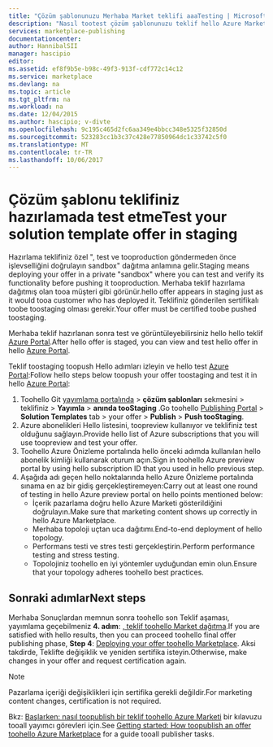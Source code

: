 ```yaml
---
title: "Çözüm şablonunuzu Merhaba Market teklifi aaaTesting | Microsoft Docs"
description: "Nasıl tootest çözüm şablonunuzu teklif hello Azure Marketi anlayın."
services: marketplace-publishing
documentationcenter: 
author: HannibalSII
manager: hascipio
editor: 
ms.assetid: ef8f9b5e-b98c-49f3-913f-cdf772c14c12
ms.service: marketplace
ms.devlang: na
ms.topic: article
ms.tgt_pltfrm: na
ms.workload: na
ms.date: 12/04/2015
ms.author: hascipio; v-divte
ms.openlocfilehash: 9c195c465d2fc6aa349e4bbcc348e5325f32850d
ms.sourcegitcommit: 523283cc1b3c37c428e77850964dc1c33742c5f0
ms.translationtype: MT
ms.contentlocale: tr-TR
ms.lasthandoff: 10/06/2017
---
```

# <a name="test-your-solution-template-offer-in-staging"></a><span data-ttu-id="a2a87-103">Çözüm şablonu teklifiniz hazırlamada test etme</span><span class="sxs-lookup"><span data-stu-id="a2a87-103">Test your solution template offer in staging</span></span>
<span data-ttu-id="a2a87-104">Hazırlama teklifiniz özel ", test ve tooproduction göndermeden önce işlevselliğini doğrulayın sandbox" dağıtma anlamına gelir.</span><span class="sxs-lookup"><span data-stu-id="a2a87-104">Staging means deploying your offer in a private "sandbox" where you can test and verify its functionality before pushing it tooproduction.</span></span> <span data-ttu-id="a2a87-105">Merhaba teklif hazırlama dağıtmış olan tooa müşteri gibi görünür.</span><span class="sxs-lookup"><span data-stu-id="a2a87-105">hello offer appears in staging just as it would tooa customer who has deployed it.</span></span> <span data-ttu-id="a2a87-106">Teklifiniz gönderilen sertifikalı toobe toostaging olması gerekir.</span><span class="sxs-lookup"><span data-stu-id="a2a87-106">Your offer must be certified toobe pushed toostaging.</span></span>

<span data-ttu-id="a2a87-107">Merhaba teklif hazırlanan sonra test ve görüntüleyebilirsiniz hello hello teklif [Azure Portal](https://portal.azure.com/).</span><span class="sxs-lookup"><span data-stu-id="a2a87-107">After hello offer is staged, you can view and test hello offer in hello [Azure Portal](https://portal.azure.com/).</span></span>

<span data-ttu-id="a2a87-108">Teklif toostaging toopush Hello adımları izleyin ve hello test [Azure Portal](https://portal.azure.com/):</span><span class="sxs-lookup"><span data-stu-id="a2a87-108">Follow hello steps below toopush your offer toostaging and test it in hello [Azure Portal](https://portal.azure.com/):</span></span>

1. <span data-ttu-id="a2a87-109">Toohello Git [yayımlama portalında](https://publish.windowsazure.com) > **çözüm şablonları** sekmesini > teklifiniz > **Yayımla** > **anında tooStaging** .</span><span class="sxs-lookup"><span data-stu-id="a2a87-109">Go toohello [Publishing Portal](https://publish.windowsazure.com) > **Solution Templates** tab > your offer > **Publish** > **Push tooStaging**.</span></span>
2. <span data-ttu-id="a2a87-110">Azure abonelikleri Hello listesini, toopreview kullanıyor ve teklifiniz test olduğunu sağlayın.</span><span class="sxs-lookup"><span data-stu-id="a2a87-110">Provide hello list of Azure subscriptions that you will use toopreview and test your offer.</span></span>
3. <span data-ttu-id="a2a87-111">Toohello Azure Önizleme portalında hello önceki adımda kullanılan hello abonelik kimliği kullanarak oturum açın.</span><span class="sxs-lookup"><span data-stu-id="a2a87-111">Sign in toohello Azure preview portal by using hello subscription ID that you used in hello previous step.</span></span>
4. <span data-ttu-id="a2a87-112">Aşağıda adı geçen hello noktalarında hello Azure Önizleme portalında sınama en az bir gidiş gerçekleştiremeyen:</span><span class="sxs-lookup"><span data-stu-id="a2a87-112">Carry out at least one round of testing in hello Azure preview portal on hello points mentioned below:</span></span>
   * <span data-ttu-id="a2a87-113">İçerik pazarlama doğru hello Azure Marketi gösterildiğini doğrulayın.</span><span class="sxs-lookup"><span data-stu-id="a2a87-113">Make sure that marketing content shows up correctly in hello Azure Marketplace.</span></span>
   * <span data-ttu-id="a2a87-114">Merhaba topoloji uçtan uca dağıtımı.</span><span class="sxs-lookup"><span data-stu-id="a2a87-114">End-to-end deployment of hello topology.</span></span>
   * <span data-ttu-id="a2a87-115">Performans testi ve stres testi gerçekleştirin.</span><span class="sxs-lookup"><span data-stu-id="a2a87-115">Perform performance testing and stress testing.</span></span>
   * <span data-ttu-id="a2a87-116">Topolojiniz toohello en iyi yöntemler uyduğundan emin olun.</span><span class="sxs-lookup"><span data-stu-id="a2a87-116">Ensure that your topology adheres toohello best practices.</span></span>

## <a name="next-steps"></a><span data-ttu-id="a2a87-117">Sonraki adımlar</span><span class="sxs-lookup"><span data-stu-id="a2a87-117">Next steps</span></span>
<span data-ttu-id="a2a87-118">Merhaba Sonuçlardan memnun sonra toohello son Teklif aşaması, yayımlama geçebilmeniz **4. adım**: [, teklif toohello Market dağıtma](marketplace-publishing-push-to-production.md).</span><span class="sxs-lookup"><span data-stu-id="a2a87-118">If you are satisfied with hello results, then you can proceed toohello final offer publishing phase, **Step 4**:  [Deploying your offer toohello Marketplace](marketplace-publishing-push-to-production.md).</span></span> <span data-ttu-id="a2a87-119">Aksi takdirde, Teklifte değişiklik ve yeniden sertifika isteyin.</span><span class="sxs-lookup"><span data-stu-id="a2a87-119">Otherwise, make changes in your offer and request certification again.</span></span>

> [!NOTE]
> <span data-ttu-id="a2a87-120">Pazarlama içeriği değişiklikleri için sertifika gerekli değildir.</span><span class="sxs-lookup"><span data-stu-id="a2a87-120">For marketing content changes, certification is not required.</span></span>
> 
> 

<span data-ttu-id="a2a87-121">Bkz: [Başlarken: nasıl toopublish bir teklif toohello Azure Marketi](marketplace-publishing-getting-started.md) bir kılavuzu tooall yayımcı görevleri için.</span><span class="sxs-lookup"><span data-stu-id="a2a87-121">See [Getting started: How toopublish an offer toohello Azure Marketplace](marketplace-publishing-getting-started.md) for a guide tooall publisher tasks.</span></span>

